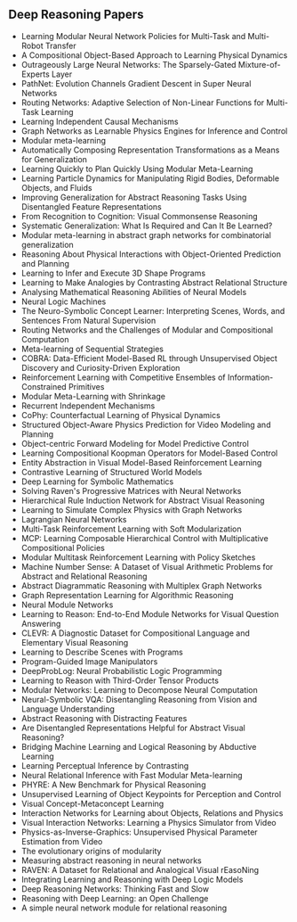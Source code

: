 <h2> Deep Reasoning Papers </h2>


<ul>

                             

 <li><a target="_blank" href="https://github.com/manjunath5496/Deep-Reasoning-Papers/blob/master/dep(1).pdf" style="text-decoration:none;">Learning Modular Neural Network Policies for Multi-Task and Multi-Robot Transfer</a></li>

 <li><a target="_blank" href="https://github.com/manjunath5496/Deep-Reasoning-Papers/blob/master/dep(2).pdf" style="text-decoration:none;">A Compositional Object-Based Approach to Learning Physical Dynamics</a></li>

<li><a target="_blank" href="https://github.com/manjunath5496/Deep-Reasoning-Papers/blob/master/dep(3).pdf" style="text-decoration:none;">Outrageously Large Neural Networks: The Sparsely-Gated Mixture-of-Experts Layer</a></li>
 <li><a target="_blank" href="https://github.com/manjunath5496/Deep-Reasoning-Papers/blob/master/dep(4).pdf" style="text-decoration:none;">PathNet: Evolution Channels Gradient Descent in Super Neural Networks</a></li>                              
<li><a target="_blank" href="https://github.com/manjunath5496/Deep-Reasoning-Papers/blob/master/dep(5).pdf" style="text-decoration:none;">Routing Networks: Adaptive Selection of Non-Linear Functions for Multi-Task Learning</a></li>
<li><a target="_blank" href="https://github.com/manjunath5496/Deep-Reasoning-Papers/blob/master/dep(6).pdf" style="text-decoration:none;">Learning Independent Causal Mechanisms</a></li>
 <li><a target="_blank" href="https://github.com/manjunath5496/Deep-Reasoning-Papers/blob/master/dep(7).pdf" style="text-decoration:none;">Graph Networks as Learnable Physics Engines for Inference and Control</a></li>

 <li><a target="_blank" href="https://github.com/manjunath5496/Deep-Reasoning-Papers/blob/master/dep(8).pdf" style="text-decoration:none;"> Modular meta-learning </a></li>
   <li><a target="_blank" href="https://github.com/manjunath5496/Deep-Reasoning-Papers/blob/master/dep(9).pdf" style="text-decoration:none;">Automatically Composing Representation Transformations as a Means for Generalization</a></li>
  
   
 <li><a target="_blank" href="https://github.com/manjunath5496/Deep-Reasoning-Papers/blob/master/dep(10).pdf" style="text-decoration:none;">Learning Quickly to Plan Quickly Using Modular Meta-Learning</a></li>                              
<li><a target="_blank" href="https://github.com/manjunath5496/Deep-Reasoning-Papers/blob/master/dep(11).pdf" style="text-decoration:none;">Learning Particle Dynamics for Manipulating Rigid Bodies, Deformable Objects, and Fluids</a></li>
<li><a target="_blank" href="https://github.com/manjunath5496/Deep-Reasoning-Papers/blob/master/dep(12).pdf" style="text-decoration:none;">Improving Generalization for Abstract Reasoning Tasks Using Disentangled Feature Representations</a></li>
<li><a target="_blank" href="https://github.com/manjunath5496/Deep-Reasoning-Papers/blob/master/dep(13).pdf" style="text-decoration:none;">From Recognition to Cognition: Visual Commonsense Reasoning</a></li>

<li><a target="_blank" href="https://github.com/manjunath5496/Deep-Reasoning-Papers/blob/master/dep(14).pdf" style="text-decoration:none;">Systematic Generalization: What Is Required and Can It Be Learned?</a></li>
                              
<li><a target="_blank" href="https://github.com/manjunath5496/Deep-Reasoning-Papers/blob/master/dep(15).pdf" style="text-decoration:none;">Modular meta-learning in abstract graph networks for combinatorial generalization</a></li>

<li><a target="_blank" href="https://github.com/manjunath5496/Deep-Reasoning-Papers/blob/master/dep(16).pdf" style="text-decoration:none;">Reasoning About Physical Interactions with Object-Oriented Prediction and Planning</a></li>

  <li><a target="_blank" href="https://github.com/manjunath5496/Deep-Reasoning-Papers/blob/master/dep(17).pdf" style="text-decoration:none;">Learning to Infer and Execute 3D Shape Programs</a></li>   
  
<li><a target="_blank" href="https://github.com/manjunath5496/Deep-Reasoning-Papers/blob/master/dep(18).pdf" style="text-decoration:none;">Learning to Make Analogies by Contrasting Abstract Relational Structure</a></li> 

  
<li><a target="_blank" href="https://github.com/manjunath5496/Deep-Reasoning-Papers/blob/master/dep(19).pdf" style="text-decoration:none;">Analysing Mathematical Reasoning Abilities of Neural Models</a></li> 

<li><a target="_blank" href="https://github.com/manjunath5496/Deep-Reasoning-Papers/blob/master/dep(20).pdf" style="text-decoration:none;">Neural Logic Machines</a></li>

<li><a target="_blank" href="https://github.com/manjunath5496/Deep-Reasoning-Papers/blob/master/dep(21).pdf" style="text-decoration:none;">The Neuro-Symbolic Concept Learner: Interpreting Scenes, Words, and Sentences From Natural Supervision</a></li>
<li><a target="_blank" href="https://github.com/manjunath5496/Deep-Reasoning-Papers/blob/master/dep(22).pdf" style="text-decoration:none;">Routing Networks and the Challenges of Modular and Compositional Computation</a></li> 
 <li><a target="_blank" href="https://github.com/manjunath5496/Deep-Reasoning-Papers/blob/master/dep(23).pdf" style="text-decoration:none;">Meta-learning of Sequential Strategies</a></li> 
 

   <li><a target="_blank" href="https://github.com/manjunath5496/Deep-Reasoning-Papers/blob/master/dep(24).pdf" style="text-decoration:none;">COBRA: Data-Efficient Model-Based RL through Unsupervised Object Discovery and Curiosity-Driven Exploration</a></li>
 
   <li><a target="_blank" href="https://github.com/manjunath5496/Deep-Reasoning-Papers/blob/master/dep(25).pdf" style="text-decoration:none;">Reinforcement Learning with Competitive Ensembles of Information-Constrained Primitives</a></li>                              
 <li><a target="_blank" href="https://github.com/manjunath5496/Deep-Reasoning-Papers/blob/master/dep(26).pdf" style="text-decoration:none;">Modular Meta-Learning with Shrinkage</a></li>
 <li><a target="_blank" href="https://github.com/manjunath5496/Deep-Reasoning-Papers/blob/master/dep(27).pdf" style="text-decoration:none;">Recurrent Independent Mechanisms</a></li>
   
 
   <li><a target="_blank" href="https://github.com/manjunath5496/Deep-Reasoning-Papers/blob/master/dep(28).pdf" style="text-decoration:none;">CoPhy: Counterfactual Learning of Physical Dynamics</a></li>
 
   <li><a target="_blank" href="https://github.com/manjunath5496/Deep-Reasoning-Papers/blob/master/dep(29).pdf" style="text-decoration:none;">Structured Object-Aware Physics Prediction for Video Modeling and Planning </a></li>                              

  <li><a target="_blank" href="https://github.com/manjunath5496/Deep-Reasoning-Papers/blob/master/dep(30).pdf" style="text-decoration:none;">Object-centric Forward Modeling
for Model Predictive Control</a></li>
 
   <li><a target="_blank" href="https://github.com/manjunath5496/Deep-Reasoning-Papers/blob/master/dep(31).pdf" style="text-decoration:none;">Learning Compositional Koopman Operators for Model-Based Control</a></li> 
    <li><a target="_blank" href="https://github.com/manjunath5496/Deep-Reasoning-Papers/blob/master/dep(32).pdf" style="text-decoration:none;">Entity Abstraction in Visual Model-Based Reinforcement Learning</a></li> 

   <li><a target="_blank" href="https://github.com/manjunath5496/Deep-Reasoning-Papers/blob/master/dep(33).pdf" style="text-decoration:none;">Contrastive Learning of Structured World Models</a></li>                              

  <li><a target="_blank" href="https://github.com/manjunath5496/Deep-Reasoning-Papers/blob/master/dep(34).pdf" style="text-decoration:none;">Deep Learning for Symbolic Mathematics</a></li> 
 
  <li><a target="_blank" href="https://github.com/manjunath5496/Deep-Reasoning-Papers/blob/master/dep(35).pdf" style="text-decoration:none;">Solving Raven's Progressive Matrices with Neural Networks</a></li> 

  <li><a target="_blank" href="https://github.com/manjunath5496/Deep-Reasoning-Papers/blob/master/dep(36).pdf" style="text-decoration:none;">Hierarchical Rule Induction Network for Abstract Visual Reasoning</a></li> 
 
<li><a target="_blank" href="https://github.com/manjunath5496/Deep-Reasoning-Papers/blob/master/dep(37).pdf" style="text-decoration:none;">Learning to Simulate Complex Physics with Graph Networks</a></li>
 <li><a target="_blank" href="https://github.com/manjunath5496/Deep-Reasoning-Papers/blob/master/dep(38).pdf" style="text-decoration:none;">Lagrangian Neural Networks</a></li>
<li><a target="_blank" href="https://github.com/manjunath5496/Deep-Reasoning-Papers/blob/master/dep(39).pdf" style="text-decoration:none;">Multi-Task Reinforcement Learning with
Soft Modularization</a></li>
 <li><a target="_blank" href="https://github.com/manjunath5496/Deep-Reasoning-Papers/blob/master/dep(40).pdf" style="text-decoration:none;">MCP: Learning Composable Hierarchical Control with Multiplicative Compositional Policies</a></li>                              
<li><a target="_blank" href="https://github.com/manjunath5496/Deep-Reasoning-Papers/blob/master/dep(41).pdf" style="text-decoration:none;">Modular Multitask Reinforcement Learning with Policy Sketches</a></li>
<li><a target="_blank" href="https://github.com/manjunath5496/Deep-Reasoning-Papers/blob/master/dep(42).pdf" style="text-decoration:none;">Machine Number Sense:
A Dataset of Visual Arithmetic Problems for Abstract and Relational Reasoning</a></li>
 
  <li><a target="_blank" href="https://github.com/manjunath5496/Deep-Reasoning-Papers/blob/master/dep(43).pdf" style="text-decoration:none;">Abstract Diagrammatic Reasoning with Multiplex Graph Networks</a></li>
 <li><a target="_blank" href="https://github.com/manjunath5496/Deep-Reasoning-Papers/blob/master/dep(44).pdf" style="text-decoration:none;">Graph Representation Learning
for Algorithmic Reasoning</a></li>
   <li><a target="_blank" href="https://github.com/manjunath5496/Deep-Reasoning-Papers/blob/master/dep(45).pdf" style="text-decoration:none;">Neural Module Networks</a></li>  
   
<li><a target="_blank" href="https://github.com/manjunath5496/Deep-Reasoning-Papers/blob/master/dep(46).pdf" style="text-decoration:none;">Learning to Reason: End-to-End Module Networks for Visual Question Answering</a></li> 
                             
<li><a target="_blank" href="https://github.com/manjunath5496/Deep-Reasoning-Papers/blob/master/dep(47).pdf" style="text-decoration:none;">CLEVR: A Diagnostic Dataset for
Compositional Language and Elementary Visual Reasoning</a></li>
<li><a target="_blank" href="https://github.com/manjunath5496/Deep-Reasoning-Papers/blob/master/dep(48).pdf" style="text-decoration:none;">
Learning to Describe Scenes with Programs </a></li>

<li><a target="_blank" href="https://github.com/manjunath5496/Deep-Reasoning-Papers/blob/master/dep(49).pdf" style="text-decoration:none;">Program-Guided Image Manipulators</a></li>
                              
<li><a target="_blank" href="https://github.com/manjunath5496/Deep-Reasoning-Papers/blob/master/dep(50).pdf" style="text-decoration:none;">DeepProbLog:
Neural Probabilistic Logic Programming</a></li>
<li><a target="_blank" href="https://github.com/manjunath5496/Deep-Reasoning-Papers/blob/master/dep(51).pdf" style="text-decoration:none;">Learning to Reason
with Third-Order Tensor Products</a></li>
<li><a target="_blank" href="https://github.com/manjunath5496/Deep-Reasoning-Papers/blob/master/dep(52).pdf" style="text-decoration:none;">Modular Networks:
Learning to Decompose Neural Computation</a></li>

<li><a target="_blank" href="https://github.com/manjunath5496/Deep-Reasoning-Papers/blob/master/dep(53).pdf" style="text-decoration:none;">Neural-Symbolic VQA: Disentangling Reasoning from Vision and Language Understanding</a></li>
 
<li><a target="_blank" href="https://github.com/manjunath5496/Deep-Reasoning-Papers/blob/master/dep(54).pdf" style="text-decoration:none;">Abstract Reasoning with Distracting Features </a></li>

<li><a target="_blank" href="https://github.com/manjunath5496/Deep-Reasoning-Papers/blob/master/dep(55).pdf" style="text-decoration:none;">Are Disentangled Representations Helpful for Abstract Visual Reasoning?</a></li>
 
  <li><a target="_blank" href="https://github.com/manjunath5496/Deep-Reasoning-Papers/blob/master/dep(56).pdf" style="text-decoration:none;">Bridging Machine Learning and Logical Reasoning by Abductive Learning </a></li>                              

  <li><a target="_blank" href="https://github.com/manjunath5496/Deep-Reasoning-Papers/blob/master/dep(57).pdf" style="text-decoration:none;">Learning Perceptual Inference by Contrasting</a></li>
 
   <li><a target="_blank" href="https://github.com/manjunath5496/Deep-Reasoning-Papers/blob/master/dep(58).pdf" style="text-decoration:none;">Neural Relational Inference
with Fast Modular Meta-learning</a></li>
    <li><a target="_blank" href="https://github.com/manjunath5496/Deep-Reasoning-Papers/blob/master/dep(59).pdf" style="text-decoration:none;">PHYRE: A New Benchmark for Physical Reasoning</a></li>
 
  <li><a target="_blank" href="https://github.com/manjunath5496/Deep-Reasoning-Papers/blob/master/dep(60).pdf" style="text-decoration:none;">Unsupervised Learning of Object Keypoints for Perception and Control </a></li>
 
   <li><a target="_blank" href="https://github.com/manjunath5496/Deep-Reasoning-Papers/blob/master/dep(61).pdf" style="text-decoration:none;">Visual Concept-Metaconcept Learning</a></li>
 
   <li><a target="_blank" href="https://github.com/manjunath5496/Deep-Reasoning-Papers/blob/master/dep(62).pdf" style="text-decoration:none;">Interaction Networks for Learning about Objects, Relations and Physics</a></li>
 
   <li><a target="_blank" href="https://github.com/manjunath5496/Deep-Reasoning-Papers/blob/master/dep(63).pdf" style="text-decoration:none;">Visual Interaction Networks: Learning a Physics Simulator from Video</a></li>                              

  <li><a target="_blank" href="https://github.com/manjunath5496/Deep-Reasoning-Papers/blob/master/dep(64).pdf" style="text-decoration:none;">Physics-as-Inverse-Graphics: Unsupervised Physical Parameter Estimation from Video</a></li>
 
   <li><a target="_blank" href="https://github.com/manjunath5496/Deep-Reasoning-Papers/blob/master/dep(65).pdf" style="text-decoration:none;">The evolutionary origins of modularity </a></li> 

   <li><a target="_blank" href="https://github.com/manjunath5496/Deep-Reasoning-Papers/blob/master/dep(66).pdf" style="text-decoration:none;">Measuring abstract reasoning in neural networks</a></li> 
 
   <li><a target="_blank" href="https://github.com/manjunath5496/Deep-Reasoning-Papers/blob/master/dep(67).pdf" style="text-decoration:none;">RAVEN: A Dataset for Relational and Analogical Visual rEasoNing</a></li>    
   
  
  <li><a target="_blank" href="https://github.com/manjunath5496/Deep-Reasoning-Papers/blob/master/dep(68).pdf" style="text-decoration:none;">Integrating Learning and Reasoning with Deep Logic Models</a></li>
 
   <li><a target="_blank" href="https://github.com/manjunath5496/Deep-Reasoning-Papers/blob/master/dep(69).pdf" style="text-decoration:none;">Deep Reasoning Networks:
Thinking Fast and Slow </a></li> 

   <li><a target="_blank" href="https://github.com/manjunath5496/Deep-Reasoning-Papers/blob/master/dep(70).pdf" style="text-decoration:none;">Reasoning with Deep Learning:
an Open Challenge</a></li> 
 
   <li><a target="_blank" href="https://github.com/manjunath5496/Deep-Reasoning-Papers/blob/master/dep(71).pdf" style="text-decoration:none;">A simple neural network module
for relational reasoning</a></li>    
   
    
   
   
   
   
   
   

  </ul>
